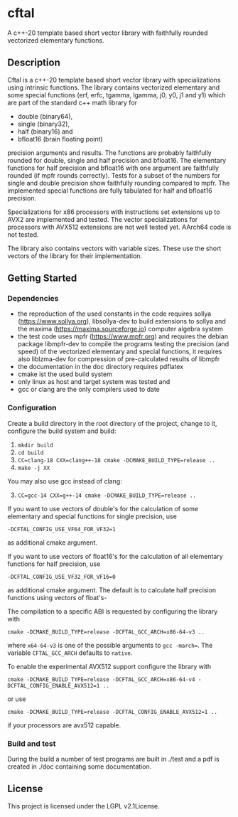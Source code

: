 # cftal

A c++-20 template based short vector library with faithfully rounded
vectorized elementary functions.

## Description

Cftal is a c++-20 template based short vector library with specializations
using intrinsic functions.
The library contains vectorized elementary and some special functions
(erf, erfc, tgamma, lgamma, j0, y0, j1 and y1) which are part of the standard
c++ math library for
- double (binary64),
- single (binary32),
- half (binary16) and
- bfloat16 (brain floating point)

precision arguments and results. The functions are probably faithfully rounded
for double, single and half precision and bfloat16.
The elementary functions for half precision and bfloat16 with one argument are
faithfully rounded (if mpfr rounds correctly).
Tests for a  subset of the numbers for single and double precision show
faithfully rounding compared to mpfr.
The implemented special functions are fully tabulated for half and bfloat16
precision.

Specializations for x86 processors with instructions set extensions up to AVX2
are implemented and tested.
The vector specializations for processors with AVX512 extensions are not 
well tested yet.
AArch64 code is not tested.

The library also contains vectors with variable sizes. These use the
short vectors of the library for their implementation.

## Getting Started

### Dependencies

- the reproduction of the used constants in the code requires
  sollya (https://www.sollya.org), libsollya-dev to build
  extensions to sollya and the maxima (https://maxima.sourceforge.io)
  computer algebra system
- the test code uses mpfr (https://www.mpfr.org) and requires the 
  debian package libmpfr-dev to compile the programs testing the 
  precision (and speed) of the vectorized elementary and special functions, 
  it requires also liblzma-dev for compression of pre-calculated results
  of libmpfr
- the documentation in the doc directory requires pdflatex
- cmake ist the used build system
- only linux as host and target system was tested and
- gcc or clang are the only compilers used to date

### Configuration

Create a build directory in the root directory of the project, change to it,
configure the build system and build:

1. `mkdir build`
2. `cd build`
3. `CC=clang-18 CXX=clang++-18 cmake -DCMAKE_BUILD_TYPE=release ..`
4. `make -j XX` 

You may also use gcc instead of clang:

3. `CC=gcc-14 CXX=g++-14 cmake -DCMAKE_BUILD_TYPE=release ..`

If you want to use vectors of double's for the calculation of some elementary
and special functions for single precision, use

`-DCFTAL_CONFIG_USE_VF64_FOR_VF32=1`

as additional cmake argument.

If you want to use vectors of float16's for the calculation of all elementary
functions for half precision, use

`-DCFTAL_CONFIG_USE_VF32_FOR_VF16=0`

as additional cmake argument. The default is to calculate half precision
functions using vectors of float's-

The compilation to a specific ABI is requested by configuring the library with

`cmake -DCMAKE_BUILD_TYPE=release -DCFTAL_GCC_ARCH=x86-64-v3 ..`

where `x64-64-v3` is one of the possible arguments to `gcc -march=`.
The variable `CFTAL_GCC_ARCH` defaults to `native`.

To enable the experimental AVX512 support configure the library with

`cmake -DCMAKE_BUILD_TYPE=release -DCFTAL_GCC_ARCH=x86-64-v4 -DCFTAL_CONFIG_ENABLE_AVX512=1 ..`

or use

`cmake -DCMAKE_BUILD_TYPE=release -DCFTAL_CONFIG_ENABLE_AVX512=1 ..`

if your processors are avx512 capable.


### Build and test

During the build a number of test programs are built in ./test and
a pdf is created in ./doc containing some documentation.

## License

This project is licensed under the LGPL v2.1License.
